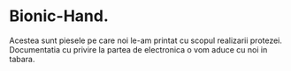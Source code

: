 # Bionic-Hand.
Acestea sunt piesele pe care noi le-am printat cu scopul realizarii protezei. Documentatia cu privire la partea de electronica o vom aduce cu noi in tabara.
